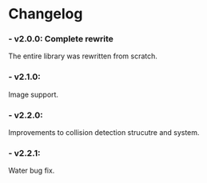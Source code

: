 # Changelog
### - v2.0.0: Complete rewrite
The entire library was rewritten from scratch.

### - v2.1.0:
Image support.

### - v2.2.0:
Improvements to collision detection strucutre and system.

### - v2.2.1:
Water bug fix.
